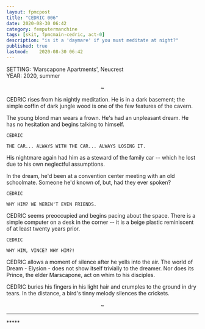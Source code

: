 ```yaml
---
layout: fpmcpost
title: "CEDRIC 006"
date: 2020-08-30 06:42
category: femputermanchine
tags: [skit, fpmcmain-cedric, act-0]
description: "is it a 'daymare' if you must meditate at night?"
published: true
lastmod:	2020-08-30 06:42
---
```

[//]: # ( 8/30/20  -added)

SETTING: 'Marscapone Apartments', Neucrest<br/>
YEAR: 2020, summer

<center>~</center>

CEDRIC rises from his nightly meditation. He is in a dark basement; the simple coffin of dark jungle wood is one of the few features of the cavern.

The young blond man wears a frown. He's had an unpleasant dream. He has no hesitation and begins talking to himself.

```
CEDRIC 

THE CAR... ALWAYS WITH THE CAR... ALWAYS LOSING IT.
```

His nightmare again had him as a steward of the family car -- which he lost due to his own neglectful assumptions.

In the dream, he'd been at a convention center meeting with an old schoolmate. Someone he'd known of, but, had they ever spoken?

```
CEDRIC

WHY HIM? WE WEREN'T EVEN FRIENDS.
```

CEDRIC seems preoccupied and begins pacing about the space. There is a simple computer on a desk in the corner -- it is a beige plastic reminiscent of at least twenty years prior. 

```
CEDRIC

WHY HIM, VINCE? WHY HIM?!
``` 

CEDRIC allows a moment of silence after he yells into the air. The world of Dream - Elysion - does not show itself trivially to the dreamer. Nor does its Prince, the elder Marscapone, act on whim to his disciples.

CEDRIC buries his fingers in his light hair and crumples to the ground in dry tears. In the distance, a bird's tinny melody silences the crickets.

<center>~</center>

*****
<div class="fpmc-nav">

<!--<span class="fpmc-nav-prev"><a href="{{ 'goth-i' | prepend: site.baseurl }}">PREVIOUS</a></span> -->

<!--<span class="fpmc-nav-next"><a href="{{ 'aegwain-ix' | prepend: site.baseurl }}">NEXT</a></span> --> 



</div>
*****
